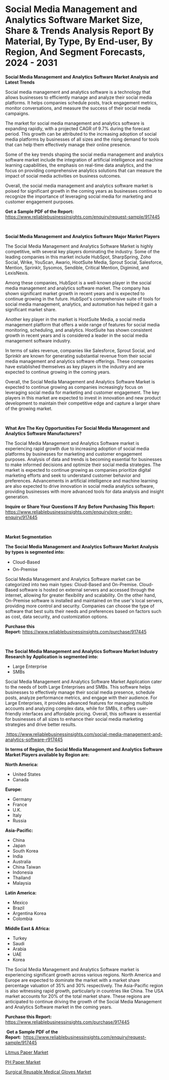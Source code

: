 <p><h1>Social Media Management and Analytics Software Market Size, Share & Trends Analysis Report By Material, By Type, By End-user, By Region, And Segment Forecasts, 2024 - 2031</h1></p><p><strong>Social Media Management and Analytics Software Market Analysis and Latest Trends</strong></p>
<p><p>Social media management and analytics software is a technology that allows businesses to efficiently manage and analyze their social media platforms. It helps companies schedule posts, track engagement metrics, monitor conversations, and measure the success of their social media campaigns.</p><p>The market for social media management and analytics software is expanding rapidly, with a projected CAGR of 9.7% during the forecast period. This growth can be attributed to the increasing adoption of social media platforms by businesses of all sizes and the rising demand for tools that can help them effectively manage their online presence.</p><p>Some of the key trends shaping the social media management and analytics software market include the integration of artificial intelligence and machine learning capabilities, the emphasis on real-time data analytics, and the focus on providing comprehensive analytics solutions that can measure the impact of social media activities on business outcomes.</p><p>Overall, the social media management and analytics software market is poised for significant growth in the coming years as businesses continue to recognize the importance of leveraging social media for marketing and customer engagement purposes.</p></p>
<p><strong>Get a Sample PDF of the Report:&nbsp;</strong> <a href="https://www.reliablebusinessinsights.com/enquiry/request-sample/917445">https://www.reliablebusinessinsights.com/enquiry/request-sample/917445</a></p>
<p>&nbsp;</p>
<p><strong>Social Media Management and Analytics Software Major Market Players</strong></p>
<p><p>The Social Media Management and Analytics Software Market is highly competitive, with several key players dominating the industry. Some of the leading companies in this market include HubSpot, SharpSpring, Zoho Social, Wrike, YouScan, Awario, HootSuite Media, Sprout Social, Salesforce, Mention, Sprinklr, Sysomos, Sendible, Critical Mention, Digimind, and LexisNexis.</p><p>Among these companies, HubSpot is a well-known player in the social media management and analytics software market. The company has shown significant market growth in recent years and is expected to continue growing in the future. HubSpot's comprehensive suite of tools for social media management, analytics, and automation has helped it gain a significant market share.</p><p>Another key player in the market is HootSuite Media, a social media management platform that offers a wide range of features for social media monitoring, scheduling, and analytics. HootSuite has shown consistent growth in recent years and is considered a leader in the social media management software industry.</p><p>In terms of sales revenue, companies like Salesforce, Sprout Social, and Sprinklr are known for generating substantial revenue from their social media management and analytics software offerings. These companies have established themselves as key players in the industry and are expected to continue growing in the coming years.</p><p>Overall, the Social Media Management and Analytics Software Market is expected to continue growing as companies increasingly focus on leveraging social media for marketing and customer engagement. The key players in this market are expected to invest in innovation and new product development to maintain their competitive edge and capture a larger share of the growing market.</p></p>
<p>&nbsp;</p>
<p><strong>What Are The Key Opportunities For Social Media Management and Analytics Software Manufacturers?</strong></p>
<p><p>The Social Media Management and Analytics Software market is experiencing rapid growth due to increasing adoption of social media platforms by businesses for marketing and customer engagement purposes. Analysis of data and trends is becoming essential for businesses to make informed decisions and optimize their social media strategies. The market is expected to continue growing as companies prioritize digital marketing efforts and seek to understand customer behavior and preferences. Advancements in artificial intelligence and machine learning are also expected to drive innovation in social media analytics software, providing businesses with more advanced tools for data analysis and insight generation.</p></p>
<p><strong>Inquire or Share Your Questions If Any Before Purchasing This Report:</strong> <a href="https://www.reliablebusinessinsights.com/enquiry/pre-order-enquiry/917445">https://www.reliablebusinessinsights.com/enquiry/pre-order-enquiry/917445</a></p>
<p>&nbsp;</p>
<p><strong>Market Segmentation</strong></p>
<p><strong>The Social Media Management and Analytics Software Market Analysis by types is segmented into:</strong></p>
<p><ul><li>Cloud-Based</li><li>On-Premise</li></ul></p>
<p><p>Social Media Management and Analytics Software market can be categorized into two main types: Cloud-Based and On-Premise. Cloud-Based software is hosted on external servers and accessed through the internet, allowing for greater flexibility and scalability. On the other hand, On-Premise software is installed and maintained on the user's local servers, providing more control and security. Companies can choose the type of software that best suits their needs and preferences based on factors such as cost, data security, and customization options.</p></p>
<p><strong>Purchase this Report:&nbsp;</strong><a href="https://www.reliablebusinessinsights.com/purchase/917445">https://www.reliablebusinessinsights.com/purchase/917445</a></p>
<p>&nbsp;</p>
<p><strong>The Social Media Management and Analytics Software Market Industry Research by Application is segmented into:</strong></p>
<p><ul><li>Large Enterprise</li><li>SMBs</li></ul></p>
<p><p>Social Media Management and Analytics Software Market Application cater to the needs of both Large Enterprises and SMBs. This software helps businesses to effectively manage their social media presence, schedule posts, analyze performance metrics, and engage with their audience. For Large Enterprises, it provides advanced features for managing multiple accounts and analyzing complex data, while for SMBs, it offers user-friendly interfaces and affordable pricing. Overall, this software is essential for businesses of all sizes to enhance their social media marketing strategies and drive better results.</p></p>
<p><a href="https://www.reliablebusinessinsights.com/social-media-management-and-analytics-software-r917445">&nbsp;https://www.reliablebusinessinsights.com/social-media-management-and-analytics-software-r917445</a></p>
<p><strong>In terms of Region, the Social Media Management and Analytics Software Market Players available by Region are:</strong></p>
<p>
    <p> <strong> North America: </strong>
        <ul>
            <li>United States</li>
            <li>Canada</li>
        </ul>
        </p> 
    <p> <strong> Europe: </strong>
        <ul>
            <li>Germany</li>
            <li>France</li>
            <li>U.K.</li>
            <li>Italy</li>
            <li>Russia</li>
        </ul>
        </p> 
    <p> <strong> Asia-Pacific: </strong>
        <ul>
            <li>China</li>
            <li>Japan</li>
            <li>South Korea</li>
            <li>India</li>
            <li>Australia</li>
            <li>China Taiwan</li>
            <li>Indonesia</li>
            <li>Thailand</li>
            <li>Malaysia</li>
        </ul>
        </p> 
    <p> <strong> Latin America: </strong>
        <ul>
            <li>Mexico</li>
            <li>Brazil</li>
            <li>Argentina Korea</li>
            <li>Colombia</li>
        </ul>
        </p> 
    <p> <strong> Middle East & Africa: </strong>
        <ul>
            <li>Turkey</li>
            <li>Saudi</li>
            <li>Arabia</li>
            <li>UAE</li>
            <li>Korea</li>
        </ul>
    </p>
    </p>
<p><p>The Social Media Management and Analytics Software market is experiencing significant growth across various regions. North America and Europe are expected to dominate the market with a market share percentage valuation of 35% and 30% respectively. The Asia-Pacific region is also witnessing rapid growth, particularly in countries like China. The USA market accounts for 20% of the total market share. These regions are anticipated to continue driving the growth of the Social Media Management and Analytics Software market in the coming years.</p></p>
<p><strong>Purchase this Report: </strong><a href="https://www.reliablebusinessinsights.com/purchase/917445">https://www.reliablebusinessinsights.com/purchase/917445</a></p>
<p>&nbsp;<strong>Get a Sample PDF of the Report:&nbsp;&nbsp;</strong><a href="https://www.reliablebusinessinsights.com/enquiry/request-sample/917445">https://www.reliablebusinessinsights.com/enquiry/request-sample/917445</a></p>
<p><strong></strong></p>
<p><p><a href="https://view.publitas.com/reportprime-1/litmus-paper-market-size-by-type-red-litmus-paper-blue-litmus-paper-by-product-laboratory-hospital-chemical-industry-other-global-industry-analysis-share-growth-trends-and-forecast-2024-to-2031/">Litmus Paper Market</a></p><p><a href="https://view.publitas.com/reportprime-1/ph-paper-market-report-by-product-type-wide-range-test-paper-precision-test-paper-end-use-laboratory-hospital-school-other-and-region-2024-2031/">PH Paper Market</a></p><p><a href="https://github.com/rionkhanvai01/Market-Research-Report-List-1/blob/main/surgical-reusable-medical-gloves-market.md">Surgical Reusable Medical Gloves Market</a></p></p>